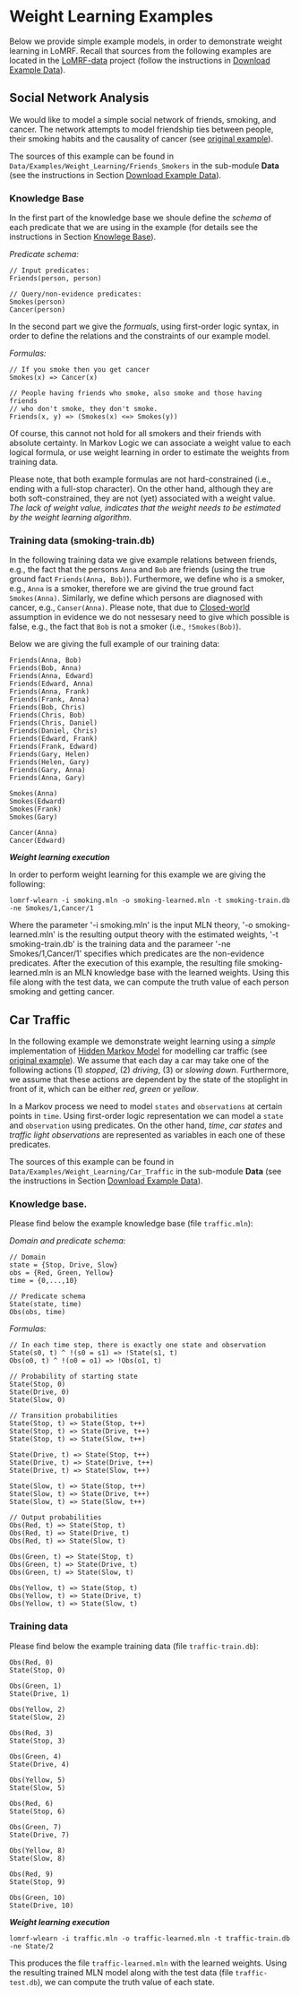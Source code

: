 # Weight Learning Examples

Below we provide simple example models, in order to demonstrate weight learning in LoMRF. Recall that sources from the following examples are located in the [LoMRF-data](https://github.com/anskarl/LoMRF-data) project (follow the instructions in [Download Example Data](6_2_download_example_data.md)).

## Social Network Analysis

We would like to model a simple social network of friends, smoking, and cancer. The network attempts to model friendship ties between people, their smoking habits and the causality of cancer (see [original example](http://alchemy.cs.washington.edu/tutorial/3Social_Network_Analysis.html)).

The sources of this example can be found in `Data/Examples/Weight_Learning/Friends_Smokers` in the sub-module **Data** (see the instructions in Section [Download Example Data](6_2_download_example_data.md)).


### Knowledge Base

In the first part of the knowledge base we shoule define the *schema* of each predicate that we are using in the example (for details see the instructions in Section [Knowlege Base](1_1_knowledge_base.md)).

*Predicate schema:*
```lang-none
// Input predicates:
Friends(person, person)

// Query/non-evidence predicates:
Smokes(person)
Cancer(person)
```
In the second part we give the *formuals*, using first-order logic syntax, in order to define the relations and the constraints of our example model.

*Formulas:*

```lang-none
// If you smoke then you get cancer
Smokes(x) => Cancer(x)

// People having friends who smoke, also smoke and those having friends
// who don't smoke, they don't smoke.
Friends(x, y) => (Smokes(x) <=> Smokes(y))
```

Of course, this cannot not hold for all smokers and their friends with absolute certainty. In Markov Logic we can associate a weight value to each logical formula, or use weight learning in order to estimate the weights from training data.

Please note, that both example formulas are not hard-constrained (i.e., ending with a full-stop character). On the other hand, although they are both soft-constrained, they are not (yet) associated with a weight value. *The lack of weight value, indicates that the weight needs to be estimated by the weight learning algorithm*.

### Training data (smoking-train.db)

In the following training data we give example relations between friends, e.g., the fact that the persons `Anna` and `Bob` are friends (using the true ground fact `Friends(Anna, Bob)`). Furthermore, we define who is a smoker, e.g., `Anna` is a smoker, therefore we are givind the true ground fact `Smokes(Anna)`. Similarly, we define which persons are diagnosed with cancer, e.g., `Canser(Anna)`. Please note, that due to [Closed-world](https://en.wikipedia.org/wiki/Closed-world_assumption) assumption in evidence we do not nessesary need to give which possible is false, e.g., the fact that `Bob` is not a smoker (i.e., `!Smokes(Bob)`).

Below we are giving the full example of our training data:

```lang-none
Friends(Anna, Bob)
Friends(Bob, Anna)
Friends(Anna, Edward)
Friends(Edward, Anna)
Friends(Anna, Frank)
Friends(Frank, Anna)
Friends(Bob, Chris)
Friends(Chris, Bob)
Friends(Chris, Daniel)
Friends(Daniel, Chris)
Friends(Edward, Frank)
Friends(Frank, Edward)
Friends(Gary, Helen)
Friends(Helen, Gary)
Friends(Gary, Anna)
Friends(Anna, Gary)

Smokes(Anna)
Smokes(Edward)
Smokes(Frank)
Smokes(Gary)

Cancer(Anna)
Cancer(Edward)
```

***Weight learning execution***

In order to perform weight learning for this example we are giving the following:

```lang-none
lomrf-wlearn -i smoking.mln -o smoking-learned.mln -t smoking-train.db -ne Smokes/1,Cancer/1
```
Where the parameter '-i smoking.mln' is the input MLN theory, '-o smoking-learned.mln' is the resulting output theory with the estimated weights, '-t smoking-train.db' is the training data and the parameer '-ne Smokes/1,Cancer/1' specifies which predicates are the non-evidence predicates. After the execution of this example, the resulting file smoking-learned.mln is an MLN knowledge base with the learned weights. Using this file along with the test data, we can compute the truth value of each person smoking and getting cancer.

## Car Traffic

In the following example we demonstrate weight learning using a *simple* implementation of [Hidden Markov Model](https://en.wikipedia.org/wiki/Hidden_Markov_model) for modelling car traffic (see [original example](http://alchemy.cs.washington.edu/tutorial/7Hidden_Markov_Models.html)).
We assume that each day a car may take one of the following actions (1) *stopped*, (2) *driving*, (3) or *slowing down*. Furthermore, we assume that these actions are dependent by the state of the stoplight in front of it, which can be either *red*, *green* or *yellow*.

In a Markov process we need to model `states` and `observations` at certain points in `time`. Using first-order logic representation we can model a `state` and `observation` using predicates. On the other hand, *time*, *car states* and *traffic light observations* are represented as variables in each one of these predicates.

The sources of this example can be found in `Data/Examples/Weight_Learning/Car_Traffic` in the sub-module **Data** (see the instructions in Section [Download Example Data](6_2_download_example_data.md)).

### Knowledge base.

Please find below the example knowledge base (file `traffic.mln`):

*Domain and predicate schema:*

```lang-none
// Domain
state = {Stop, Drive, Slow}
obs = {Red, Green, Yellow}
time = {0,...,10}

// Predicate schema
State(state, time)
Obs(obs, time)
```

*Formulas:*

```lang-none
// In each time step, there is exactly one state and observation
State(s0, t) ^ !(s0 = s1) => !State(s1, t)
Obs(o0, t) ^ !(o0 = o1) => !Obs(o1, t)

// Probability of starting state
State(Stop, 0)
State(Drive, 0)
State(Slow, 0)

// Transition probabilities
State(Stop, t) => State(Stop, t++)
State(Stop, t) => State(Drive, t++)
State(Stop, t) => State(Slow, t++)

State(Drive, t) => State(Stop, t++)
State(Drive, t) => State(Drive, t++)
State(Drive, t) => State(Slow, t++)

State(Slow, t) => State(Stop, t++)
State(Slow, t) => State(Drive, t++)
State(Slow, t) => State(Slow, t++)

// Output probabilities
Obs(Red, t) => State(Stop, t)
Obs(Red, t) => State(Drive, t)
Obs(Red, t) => State(Slow, t)

Obs(Green, t) => State(Stop, t)
Obs(Green, t) => State(Drive, t)
Obs(Green, t) => State(Slow, t)

Obs(Yellow, t) => State(Stop, t)
Obs(Yellow, t) => State(Drive, t)
Obs(Yellow, t) => State(Slow, t)
```

### Training data

Please find below the example training data (file `traffic-train.db`):

```lang-none
Obs(Red, 0)
State(Stop, 0)

Obs(Green, 1)
State(Drive, 1)

Obs(Yellow, 2)
State(Slow, 2)

Obs(Red, 3)
State(Stop, 3)

Obs(Green, 4)
State(Drive, 4)

Obs(Yellow, 5)
State(Slow, 5)

Obs(Red, 6)
State(Stop, 6)

Obs(Green, 7)
State(Drive, 7)

Obs(Yellow, 8)
State(Slow, 8)

Obs(Red, 9)
State(Stop, 9)

Obs(Green, 10)
State(Drive, 10)
```

***Weight learning execution***

```lang-none
lomrf-wlearn -i traffic.mln -o traffic-learned.mln -t traffic-train.db -ne State/2
```

This produces the file `traffic-learned.mln` with the learned weights. Using the resulting trained MLN model along with the test data (file `traffic-test.db`), we can compute the truth value of each state.
